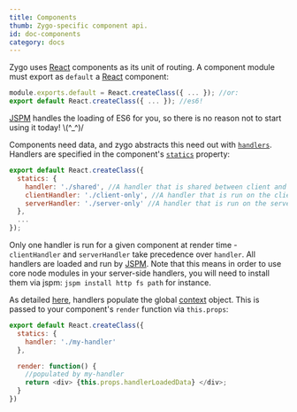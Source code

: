 ```yaml
---
title: Components
thumb: Zygo-specific component api.
id: doc-components
category: docs
---
```


Zygo uses [React](http://facebook.github.io/react) components as its unit of routing. A component module must export as `default` a [React](http://facebook.github.io/react) component:

```javascript
module.exports.default = React.createClass({ ... }); //or:
export default React.createClass({ ... }); //es6!
```

[JSPM](https://github.com/jspm/jspm-cli) handles the loading of ES6 for you, so there is no reason not to start using it today! \\(^_^)/

Components need data, and zygo abstracts this need out with [`handlers`](https://github.com/zygo-io/zygo-server/wiki/Handlers). Handlers are specified in the component's [`statics`](http://facebook.github.io/react/docs/component-specs.html#statics) property:

```javascript
export default React.createClass({
  statics: {
    handler: './shared', //A handler that is shared between client and server
    clientHandler: './client-only', //A handler that is run on the client only.
    serverHandler: './server-only' //A handler that is run on the server only.
  },
  ...
});
```

Only one handler is run for a given component at render time - `clientHandler` and `serverHandler` take precedence over `handler`. All handlers are loaded and run by [JSPM](https://github.com/jspm/jspm-cli). Note that this means in order to use core node modules in your server-side handlers, you will need to install them via jspm: `jspm install http fs path` for instance.

As detailed [here](https://github.com/zygo-io/zygo-server/wiki/Handlers), handlers populate the global [context](https://github.com/zygo-io/zygo-server/wiki/Context) object. This is passed to your component's `render` function via `this.props`:

```javascript
export default React.createClass({
  statics: {
    handler: './my-handler'
  },

  render: function() {
    //populated by my-handler
    return <div> {this.props.handlerLoadedData} </div>;
  }
})
```

